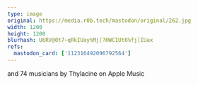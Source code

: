 ```yaml
---
type: image
original: https://media.r0b.tech/mastodon/original/262.jpg
width: 1200
height: 1200
blurhash: U6RV@0t7~qRkIUay%Mj[?HWCIUt6%fj]IUax
refs:
  mastodon_card: ['112316492096792564']
---
```


and 74 musicians by Thylacine on Apple Music
